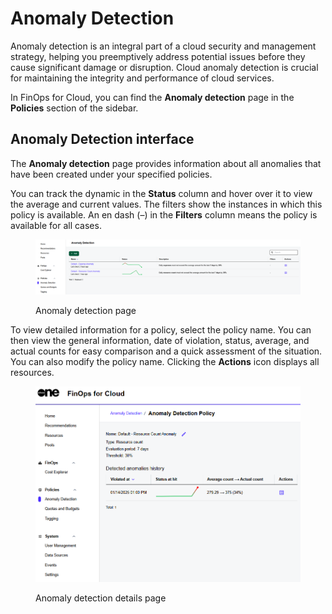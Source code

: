 # Anomaly Detection

Anomaly detection is an integral part of a cloud security and management strategy, helping you preemptively address potential issues before they cause significant damage or disruption. Cloud anomaly detection is crucial for maintaining the integrity and performance of cloud services.

In FinOps for Cloud, you can find the **Anomaly detection** page in the **Policies** section of the sidebar.

## Anomaly Detection interface

The **Anomaly detection** page provides information about all anomalies that have been created under your specified policies.

You can track the dynamic in the **Status** column and hover over it to view the average and current values. The filters show the instances in which this policy is available. An en dash (–) in the **Filters** column means the policy is available for all cases.

<figure><img src="../../../.gitbook/assets/Anomaly_detection-UI.png" alt=""><figcaption><p>Anomaly detection page</p></figcaption></figure>

To view detailed information for a policy, select the policy name. You can then view the general information, date of violation, status, average, and actual counts for easy comparison and a quick assessment of the situation. You can also modify the policy name. Clicking the **Actions** icon displays all resources.

<figure><img src="../../../.gitbook/assets/Anomaly_detection.png" alt=""><figcaption><p>Anomaly detection details page</p></figcaption></figure>
